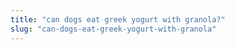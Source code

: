```yaml
---
title: "can dogs eat greek yogurt with granola?"
slug: "can-dogs-eat-greek-yogurt-with-granola"
---
```


